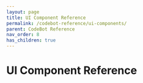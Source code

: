 ```yaml
---
layout: page
title: UI Component Reference
permalink: /codebot-reference/ui-components/
parent: CodeBot Reference
nav_order: 8
has_children: true
---
```


# UI Component Reference 


